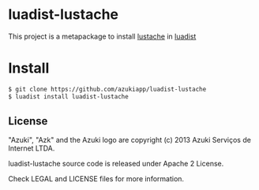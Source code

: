 # luadist-lustache

This project is a metapackage to install [lustache](https://github.com/Olivine-Labs/lustache) in [luadist](luadist.org)

# Install

```bash
$ git clone https://github.com/azukiapp/luadist-lustache
$ luadist install luadist-lustache
```

## License

"Azuki", "Azk" and the Azuki logo are copyright (c) 2013 Azuki Serviços de Internet LTDA.

luadist-lustache source code is released under Apache 2 License.

Check LEGAL and LICENSE files for more information.

